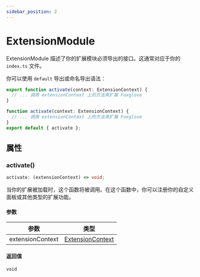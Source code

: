 ```yaml
---
sidebar_position: 2
---
```


# ExtensionModule

ExtensionModule 描述了你的扩展模块必须导出的接口。这通常对应于你的 `index.ts` 文件。

你可以使用 `default` 导出或命名导出语法：

```typescript
export function activate(context: ExtensionContext) {
  // ... 调用 extensionContext 上的方法来扩展 Foxglove
}
```

```typescript
function activate(context: ExtensionContext) {
  // ... 调用 extensionContext 上的方法来扩展 Foxglove
}
export default { activate };
```

## 属性

### activate()

```typescript
activate: (extensionContext) => void;
```

当你的扩展被加载时，这个函数将被调用。在这个函数中，你可以注册你的自定义面板或其他类型的扩展功能。

#### 参数

| 参数             | 类型                                                           |
| ---------------- | -------------------------------------------------------------- |
| extensionContext | [ExtensionContext](/docs/viz/extensions/api/entry-point/extension-context) |

#### 返回值

`void` 